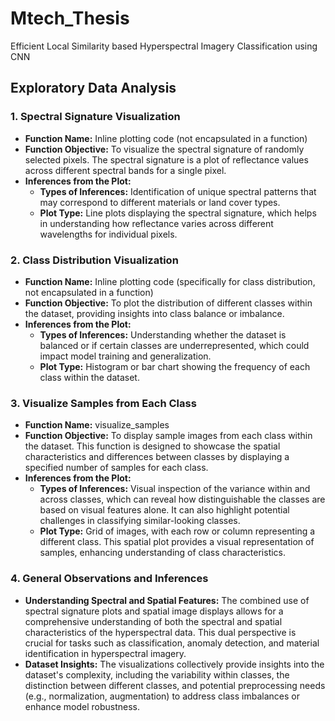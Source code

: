 # Mtech_Thesis
Efficient Local Similarity based Hyperspectral Imagery Classification using CNN

## Exploratory Data Analysis

### 1. Spectral Signature Visualization
- **Function Name:** Inline plotting code (not encapsulated in a function)
- **Function Objective:** To visualize the spectral signature of randomly selected pixels. The spectral signature is a plot of reflectance values across different spectral bands for a single pixel.
- **Inferences from the Plot:**
    - **Types of Inferences:** Identification of unique spectral patterns that may correspond to different materials or land cover types.
    - **Plot Type:** Line plots displaying the spectral signature, which helps in understanding how reflectance varies across different wavelengths for individual pixels.
### 2. Class Distribution Visualization
- **Function Name:** Inline plotting code (specifically for class distribution, not encapsulated in a function)
- **Function Objective:** To plot the distribution of different classes within the dataset, providing insights into class balance or imbalance.
- **Inferences from the Plot:**
    - **Types of Inferences:** Understanding whether the dataset is balanced or if certain classes are underrepresented, which could impact model training and generalization.
    - **Plot Type:** Histogram or bar chart showing the frequency of each class within the dataset.
### 3. Visualize Samples from Each Class
- **Function Name:** visualize_samples
- **Function Objective:** To display sample images from each class within the dataset. This function is designed to showcase the spatial characteristics and differences between classes by displaying a specified number of samples for each class.
- **Inferences from the Plot:**
    - **Types of Inferences:** Visual inspection of the variance within and across classes, which can reveal how distinguishable the classes are based on visual features alone. It can also highlight potential challenges in classifying similar-looking classes.
    - **Plot Type:** Grid of images, with each row or column representing a different class. This spatial plot provides a visual representation of samples, enhancing understanding of class characteristics.
### 4. General Observations and Inferences
- **Understanding Spectral and Spatial Features:** The combined use of spectral signature plots and spatial image displays allows for a comprehensive understanding of both the spectral and spatial characteristics of the hyperspectral data. This dual perspective is crucial for tasks such as classification, anomaly detection, and material identification in hyperspectral imagery.
- **Dataset Insights:** The visualizations collectively provide insights into the dataset's complexity, including the variability within classes, the distinction between different classes, and potential preprocessing needs (e.g., normalization, augmentation) to address class imbalances or enhance model robustness.

